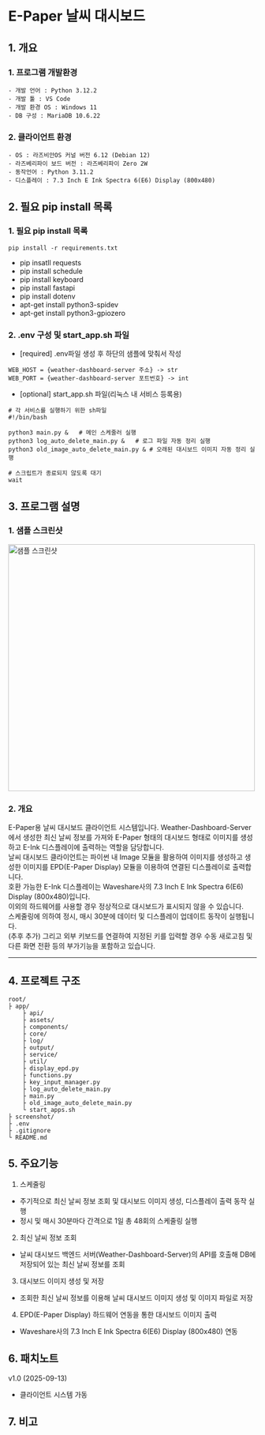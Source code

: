 # E-Paper 날씨 대시보드

## 1. 개요
### 1. 프로그램 개발환경
    - 개발 언어 : Python 3.12.2
    - 개발 툴 : VS Code
    - 개발 환경 OS : Windows 11
    - DB 구성 : MariaDB 10.6.22
  
### 2. 클라이언트 환경
    - OS : 라즈비안OS 커널 버전 6.12 (Debian 12)
    - 라즈베리파이 보드 버전 : 라즈베리파이 Zero 2W
    - 동작언어 : Python 3.11.2
    - 디스플레이 : 7.3 Inch E Ink Spectra 6(E6) Display (800x480)

## 2. 필요 pip install 목록
### 1. 필요 pip install 목록
```
pip install -r requirements.txt
```
- pip insatll requests
- pip install schedule
- pip install keyboard
- pip install fastapi
- pip install dotenv
- apt-get install python3-spidev
- apt-get install python3-gpiozero

### 2. .env 구성 및 start_app.sh 파일
- [required] .env파일 생성 후 하단의 샘플에 맞춰서 작성
```
WEB_HOST = {weather-dashboard-server 주소} -> str
WEB_PORT = {weather-dashboard-server 포트번호} -> int
```
- [optional] start_app.sh 파일(리눅스 내 서비스 등록용)
```
# 각 서비스를 실행하기 위한 sh파일
#!/bin/bash

python3 main.py &   # 메인 스케줄러 실행
python3 log_auto_delete_main.py &   # 로그 파일 자동 정리 실행
python3 old_image_auto_delete_main.py & # 오래된 대시보드 이미지 자동 정리 실행

# 스크립트가 종료되지 않도록 대기
wait
```

## 3. 프로그램 설명
### 1. 샘플 스크린샷
<img src="http://yaahq.iptime.org:19804/ColossusCMS/E-Paper-Weather-Dashboard/src/commit/0481110ea32db88309d705074040a191b575c218/screenshot/output.png" width="500" alt="샘플 스크린샷" />

### 2. 개요
E-Paper용 날씨 대시보드 클라이언트 시스템입니다.
Weather-Dashboard-Server에서 생성한 최신 날씨 정보를 가져와 E-Paper 형태의 대시보드 형태로 이미지를 생성하고 E-Ink 디스플레이에 출력하는 역할을 담당합니다.   
날씨 대시보드 클라이언트는 파이썬 내 Image 모듈을 활용하여 이미지를 생성하고
생성한 이미지를 EPD(E-Paper Display) 모듈을 이용하여 연결된 디스플레이로 출력합니다.   
호환 가능한 E-Ink 디스플레이는 Waveshare사의 7.3 Inch E Ink Spectra 6(E6) Display (800x480)입니다.   
이외의 하드웨어를 사용할 경우 정상적으로 대시보드가 표시되지 않을 수 있습니다.   
스케줄링에 의하여 정시, 매시 30분에 데이터 및 디스플레이 업데이트 동작이 실행됩니다.   
(추후 추가) 그리고 외부 키보드를 연결하여 지정된 키를 입력할 경우 수동 새로고침 및 다른 화면 전환 등의 부가기능을 포함하고 있습니다.
<hr/>

## 4. 프로젝트 구조
```
root/
├ app/
    ├ api/
    ├ assets/
    ├ components/
    ├ core/
    ├ log/
    ├ output/
    ├ service/
    ├ util/
    ├ display_epd.py
    ├ functions.py
    ├ key_input_manager.py
    ├ log_auto_delete_main.py
    ├ main.py
    ├ old_image_auto_delete_main.py
    └ start_apps.sh
├ screenshot/
├ .env
├ .gitignore
└ README.md
```

## 5. 주요기능
1. 스케줄링
- 주기적으로 최신 날씨 정보 조회 및 대시보드 이미지 생성, 디스플레이 출력 동작 실행
- 정시 및 매시 30분마다 간격으로 1일 총 48회의 스케줄링 실행
2. 최신 날씨 정보 조회
- 날씨 대시보드 백엔드 서버(Weather-Dashboard-Server)의 API를 호출해 DB에 저장되어 있는 최신 날씨 정보를 조회
3. 대시보드 이미지 생성 및 저장
- 조회한 최신 날씨 정보를 이용해 날씨 대시보드 이미지 생성 및 이미지 파일로 저장
4. EPD(E-Paper Display) 하드웨어 연동을 통한 대시보드 이미지 출력
- Waveshare사의 7.3 Inch E Ink Spectra 6(E6) Display (800x480) 연동

## 6. 패치노트
v1.0 (2025-09-13)   
- 클라이언트 시스템 가동

## 7. 비고